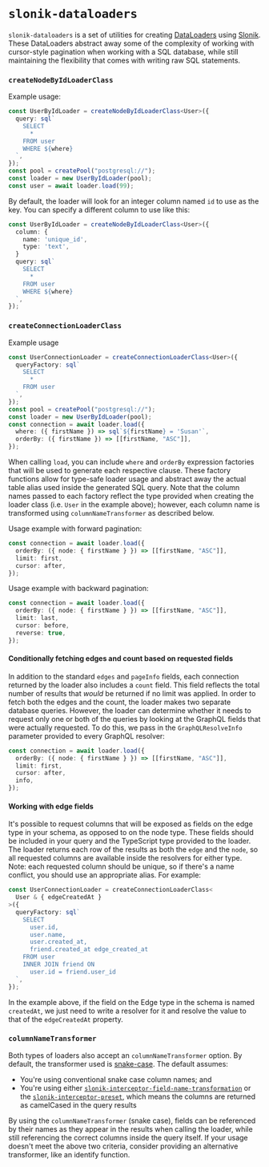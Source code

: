 # `slonik-dataloaders`

`slonik-dataloaders` is a set of utilities for creating [DataLoaders](https://github.com/graphql/dataloader) using [Slonik](https://github.com/gajus/slonik). These DataLoaders abstract away some of the complexity of working with cursor-style pagination when working with a SQL database, while still maintaining the flexibility that comes with writing raw SQL statements.

### `createNodeByIdLoaderClass`

Example usage:

```ts
const UserByIdLoader = createNodeByIdLoaderClass<User>({
  query: sql`
    SELECT
      *
    FROM user
    WHERE ${where}
  `,
});
const pool = createPool("postgresql://");
const loader = new UserByIdLoader(pool);
const user = await loader.load(99);
```

By default, the loader will look for an integer column named `id` to use as the key. You can specify a different column to use like this:

```ts
const UserByIdLoader = createNodeByIdLoaderClass<User>({
  column: {
    name: 'unique_id',
    type: 'text',
  }
  query: sql`
    SELECT
      *
    FROM user
    WHERE ${where}
  `,
});
```

### `createConnectionLoaderClass`

Example usage

```ts
const UserConnectionLoader = createConnectionLoaderClass<User>({
  queryFactory: sql`
    SELECT
      *
    FROM user
  `,
});
const pool = createPool("postgresql://");
const loader = new UserByIdLoader(pool);
const connection = await loader.load({
  where: ({ firstName }) => sql`${firstName} = 'Susan'`,
  orderBy: ({ firstName }) => [[firstName, "ASC"]],
});
```

When calling `load`, you can include `where` and `orderBy` expression factories that will be used to generate each respective clause. These factory functions allow for type-safe loader usage and abstract away the actual table alias used inside the generated SQL query. Note that the column names passed to each factory reflect the type provided when creating the loader class (i.e. `User` in the example above); however, each column name is transformed using `columnNameTransformer` as described below.

Usage example with forward pagination:

```ts
const connection = await loader.load({
  orderBy: ({ node: { firstName } }) => [[firstName, "ASC"]],
  limit: first,
  cursor: after,
});
```

Usage example with backward pagination:

```ts
const connection = await loader.load({
  orderBy: ({ node: { firstName } }) => [[firstName, "ASC"]],
  limit: last,
  cursor: before,
  reverse: true,
});
```

#### Conditionally fetching edges and count based on requested fields

In addition to the standard `edges` and `pageInfo` fields, each connection returned by the loader also includes a `count` field. This field reflects the total number of results that _would_ be returned if no limit was applied. In order to fetch both the edges and the count, the loader makes two separate database queries. However, the loader can determine whether it needs to request only one or both of the queries by looking at the GraphQL fields that were actually requested. To do this, we pass in the `GraphQLResolveInfo` parameter provided to every GraphQL resolver:

```ts
const connection = await loader.load({
  orderBy: ({ node: { firstName } }) => [[firstName, "ASC"]],
  limit: first,
  cursor: after,
  info,
});
```

#### Working with edge fields

It's possible to request columns that will be exposed as fields on the edge type in your schema, as opposed to on the node type. These fields should be included in your query and the TypeScript type provided to the loader. The loader returns each row of the results as both the `edge` and the `node`, so all requested columns are available inside the resolvers for either type. Note: each requested column should be unique, so if there's a name conflict, you should use an appropriate alias. For example:

```ts
const UserConnectionLoader = createConnectionLoaderClass<
  User & { edgeCreatedAt }
>({
  queryFactory: sql`
    SELECT
      user.id,
      user.name,
      user.created_at,
      friend.created_at edge_created_at
    FROM user
    INNER JOIN friend ON
      user.id = friend.user_id
  `,
});
```

In the example above, if the field on the Edge type in the schema is named `createdAt`, we just need to write a resolver for it and resolve the value to that of the `edgeCreatedAt` property.

### `columnNameTransformer`

Both types of loaders also accept an `columnNameTransformer` option. By default, the transformer used is [snake-case](https://www.npmjs.com/package/snake-case). The default assumes:

- You're using conventional snake case column names; and
- You're using either [`slonik-interceptor-field-name-transformation`](https://github.com/gajus/slonik-interceptor-field-name-transformation) or the [`slonik-interceptor-preset`](https://github.com/gajus/slonik-interceptor-preset), which means the columns are returned as camelCased in the query results

By using the `columnNameTransformer` (snake case), fields can be referenced by their names as they appear in the results when calling the loader, while still referencing the correct columns inside the query itself. If your usage doesn't meet the above two criteria, consider providing an alternative transformer, like an identify function.
